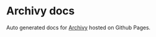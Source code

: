 # Archivy docs

Auto generated docs for [Archivy](https://archivy.github.io) hosted on Github Pages.
